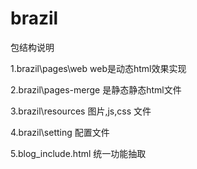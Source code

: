 # brazil

包结构说明

1.brazil\pages\web 
web是动态html效果实现

2.brazil\pages-merge
是静态静态html文件

3.brazil\resources
图片,js,css 文件

4.brazil\setting
配置文件

5.blog_include.html
统一功能抽取
